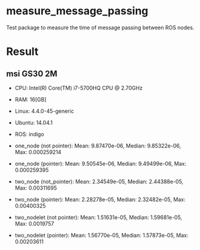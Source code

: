 # measure_message_passing
Test package to measure the time of message passing between ROS nodes.

# Result

## msi GS30 2M
- CPU: Intel(R) Core(TM) i7-5700HQ CPU @ 2.70GHz
- RAM: 16[GB] 
- Linux: 4.4.0-45-generic
- Ubuntu: 14.04.1
- ROS: indigo

- one_node (not pointer):    Mean: 9.87470e-06, Median: 9.85322e-06, Max: 0.000259214
- one_node (pointer):        Mean: 9.50545e-06, Median: 9.49499e-06, Max: 0.000259395
- two_node (not_pointer):    Mean: 2.34549e-05, Median: 2.44388e-05, Max: 0.00311695
- two_node (pointer):        Mean: 2.28278e-05, Median: 2.32482e-05, Max: 0.00400325
- two_nodelet (not pointer): Mean: 1.51631e-05, Median: 1.59681e-05, Max: 0.0019757
- two_nodelet (pointer):     Mean: 1.56770e-05, Median: 1.57873e-05, Max: 0.00203611

